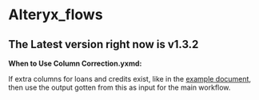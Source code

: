 # Alteryx_flows

## The Latest version right now is v1.3.2

**When to Use Column Correction.yxmd:**

If extra columns for loans and credits exist, like in the [example document](https://drive.google.com/file/d/18pGqtUVAvAjJxB0nG3DgJDxezEkmgQuV/view?usp=sharing),
then use the output gotten from this as input for the main workflow.

